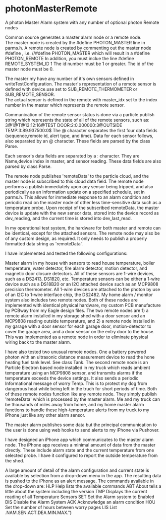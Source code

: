 # photonMasterRemote
A photon Master Alarm system with any number of optional photon Remote nodes

Common source generates a master alarm node or a remote node.  
The master node is created by the #define PHOTON_MASTER line in parms.h.
A remote node is created by commenting out the master node #define , i.e. 
//#define PHOTON_MASTER which will result in a #define PHOTON_REMOTE
In addition, you must inclue the line #define REMOTE_SYSTEM_ID 1
The id number must be 1 or greater.  The id of the master node must be 0.

The master my have any number of it's own sensors defined in writeTestConfiguration.
The master's representation of a remote sensor is defined with device.use set to
SUB_REMOTE_THERMOMETER or SUB_REMOTE_SENSOR.  
The actual sensor is defined in the remote with master_idx set to the index number 
in the master which represents the remote sensor.

Communication of the remote sensor status is done via a particle.publish string which represents
the state of all of the remote sensors, such as:
3@1@T@13:12:16@TEST DOOR:2:0.000000:3@OUTSIDE TEMP:3:89.937500:0$
The @ character separates the first four data fields (sequence,remote id, alert type, and time).
Data for each sensor follows, also separated by an @ character.
These fields are parsed by the class Parse.

Each sensor's data fields are separated by a : character.  They are Name,device index in master,
and sensor reading.  These data fields are also parsed by class Parse.

The remote node publishes 'remoteData' to the particle cloud, and the master node is subscribed
to this cloud data field.  The remote node performs a publish immediately upon any sensor being
tripped, and also periodically as an Information update on a specified schedule, set in
parms.h.  This allows for immediate response to an alarm condition and periodic read on the
master node of other less time-sensitive data such as a temperature probe.  Upon receipt of the
subscribed remoteData, the master device is update with the new sensor data, stored into the
device record as dev_reading, and the current time is stored into dev_last_read.

In my operational test system, the hardware for both master and remote can be identical, except
for the attached sensors.  The remote node may also be of any custom design, as required.  It
only needs to publish a properly formatted data string as 'remoteData'.

I have implemented and tested the following configurations:

Master alarm in my house with sensors to read house temperature, boiler temperature, water detector,
fire alarm detector, motion detector, and magnetic door closure detectors.  All of these sensors
are 1-wire devices, such as a DS2413, DS1820, etc.  Temperature sensors can be either a 1-wire
device such as a DS18B20 or an I2C attached device such as an MCP9808 precision thermometer.
All 1-wire devices are attached to the photon by use of an I2C to 1-wire interface chip, the DS2482.
My home alarm / monitor system also includes two remote nodes.  Both of these nodes are implemented
with identical physical hardware, my custom PCB manufacture by PCBway from my Eagle design files.
The two remote nodes are 1) a remote alarm installed in my storage shed with a door sensor and an 
MCP9808 reading outside temperature, and 2) a remote node installed in my garage with a door sensor
for each garage door, motion-detector to cover the garage area, and a door sensor on the entry door
to the house.   This was implemented as a remote node in order to eliminate physical wiring back to
the master alarm.

I have also tested two unusual remote nodes.  One a battery powered photon with an ultrasonic distance
measurement device to read the hone heating fuel tank level.  See class Tank.
The second remote node is an Particle Electron based node installed in my truck which reads ambient 
temperature using an MCP9808 sensor, and transmits alarms if the temperature exceeds the device
settings.  It also sends a periodic Informational message of worry Temp.  This is to protect
my dog from dangerous heat while being left in the truch for short periods of time.  Both of these
remote nodes function like any remote node.  They simply publish 'remoteData' which is processed
by the master alarm.  Me and my truck can be thousands of miles away from home, and my home master
alarm functions to handle these high-temperature alerts from my truck to my iPhone just like any other
alarm sensor.

The master alarm publishes some data but the principal communication
to the user is done using web hooks to send alerts to my iPhone via Pushover.  

I have designed an iPhone app which communicates to the master alarm node.  The iPhone app receives a
minimal amount of data from the master directly.  These include alarm state and the current temperature
from one selected probe.  I have it configured to report the outside temperature from the shed.

A large amount of detail of the alarm configuration and current state is available by selection from
a drop-down menu in the app.  The resulting data is pushed to the iPhone as an alert message.
The commands available in the drop-down are:
HLP Help lists the available commands
ABT About tells a little about the system including the version
TMP Displays the current reading of all Temperature Sensors
SET Set the Alarm system to Enabled
DIS Disable the Alarm System
ACK Acknowledge an alarm condition
HOU Set the number of hours between worry pages
LIS List .NAM.SEN.ACT.DEA.MIN.MAX.")
